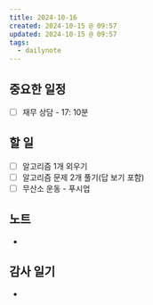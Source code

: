 ```yaml
---
title: 2024-10-16
created: 2024-10-15 @ 09:57
updated: 2024-10-15 @ 09:57
tags:
  - dailynote
---
```


## 중요한 일정
- [ ] 재무 상담 - 17: 10분

## 할 일
- [ ] 알고리즘 1개 외우기
- [ ] 알고리즘 문제 2개 풀기(답 보기 포함)
- [ ] 무산소 운동 - 푸시업

## 노트
- 

## 감사 일기
-